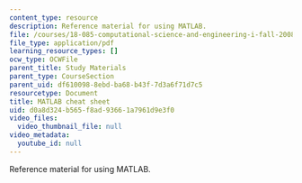```yaml
---
content_type: resource
description: Reference material for using MATLAB.
file: /courses/18-085-computational-science-and-engineering-i-fall-2008/d0a8d324b565f8ad93661a7961d9e3f0_matlab_cheatshee.pdf
file_type: application/pdf
learning_resource_types: []
ocw_type: OCWFile
parent_title: Study Materials
parent_type: CourseSection
parent_uid: df610098-8ebd-ba68-b43f-7d3a6f71d7c5
resourcetype: Document
title: MATLAB cheat sheet
uid: d0a8d324-b565-f8ad-9366-1a7961d9e3f0
video_files:
  video_thumbnail_file: null
video_metadata:
  youtube_id: null
---
```

Reference material for using MATLAB.

